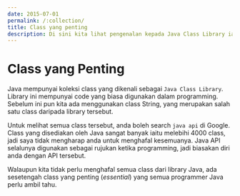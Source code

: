 ```yaml
---
date: 2015-07-01
permalink: /:collection/
title: Class yang penting
description: Di sini kita lihat pengenalan kepada Java Class Library iaitu koleksi class yang disediakan oleh Java. Kita boleh melihat class tersebut di Java API.
---
```


# Class yang Penting

Java mempunyai koleksi class yang dikenali sebagai `Java Class
Library`. Library ini mempunyai code yang biasa digunakan dalam
programming. Sebelum ini pun kita ada menggunakan class String, yang
merupakan salah satu class daripada library tersebut.

Untuk melihat semua class tersebut, anda boleh search `java api` di
Google. Class yang disediakan oleh Java sangat banyak iaitu melebihi
4000 class, jadi saya tidak mengharap anda untuk menghafal kesemuanya.
Java API selalunya digunakan sebagai rujukan ketika programming, jadi
biasakan diri anda dengan API tersebut.

Walaupun kita tidak perlu menghafal semua class dari library Java, ada
sesetengah class yang penting (_essential_) yang semua programmer Java
perlu ambil tahu.
